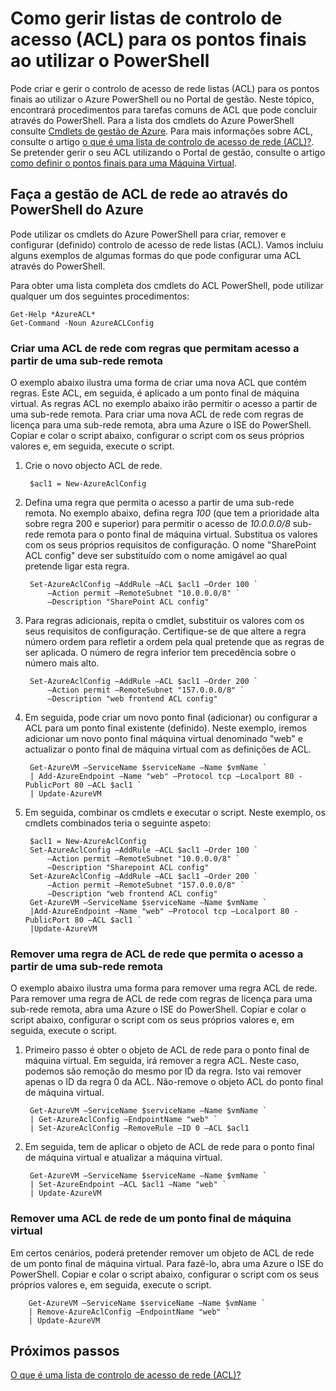 <properties
   pageTitle="Como gerir listas de controlo de acesso (ACL) para os pontos finais ao utilizar o PowerShell"
   description="Saiba como gerir juntamente com o PowerShell"
   services="virtual-network"
   documentationCenter="na"
   authors="jimdial"
   manager="carmonm"
   editor="tysonn" />
<tags
   ms.service="virtual-network"
   ms.devlang="na"
   ms.topic="article"
   ms.tgt_pltfrm="na"
   ms.workload="infrastructure-services"
   ms.date="03/15/2016"
   ms.author="jdial" />

# <a name="how-to-manage-access-control-lists-acls-for-endpoints-by-using-powershell"></a>Como gerir listas de controlo de acesso (ACL) para os pontos finais ao utilizar o PowerShell

Pode criar e gerir o controlo de acesso de rede listas (ACL) para os pontos finais ao utilizar o Azure PowerShell ou no Portal de gestão. Neste tópico, encontrará procedimentos para tarefas comuns de ACL que pode concluir através do PowerShell. Para a lista dos cmdlets do Azure PowerShell consulte [Cmdlets de gestão de Azure](http://go.microsoft.com/fwlink/?LinkId=317721). Para mais informações sobre ACL, consulte o artigo [o que é uma lista de controlo de acesso de rede (ACL)?](virtual-networks-acl.md). Se pretender gerir o seu ACL utilizando o Portal de gestão, consulte o artigo [como definir o pontos finais para uma Máquina Virtual](../virtual-machines/virtual-machines-windows-classic-setup-endpoints.md).

## <a name="manage-network-acls-by-using-azure-powershell"></a>Faça a gestão de ACL de rede ao através do PowerShell do Azure

Pode utilizar os cmdlets do Azure PowerShell para criar, remover e configurar (definido) controlo de acesso de rede listas (ACL). Vamos incluiu alguns exemplos de algumas formas do que pode configurar uma ACL através do PowerShell.

Para obter uma lista completa dos cmdlets do ACL PowerShell, pode utilizar qualquer um dos seguintes procedimentos:

    Get-Help *AzureACL*
    Get-Command -Noun AzureACLConfig

### <a name="create-a-network-acl-with-rules-that-permit-access-from-a-remote-subnet"></a>Criar uma ACL de rede com regras que permitam acesso a partir de uma sub-rede remota

O exemplo abaixo ilustra uma forma de criar uma nova ACL que contém regras. Este ACL, em seguida, é aplicado a um ponto final de máquina virtual. As regras ACL no exemplo abaixo irão permitir o acesso a partir de uma sub-rede remota. Para criar uma nova ACL de rede com regras de licença para uma sub-rede remota, abra uma Azure o ISE do PowerShell. Copiar e colar o script abaixo, configurar o script com os seus próprios valores e, em seguida, execute o script.

1. Crie o novo objecto ACL de rede.

        $acl1 = New-AzureAclConfig

1. Defina uma regra que permita o acesso a partir de uma sub-rede remota. No exemplo abaixo, defina regra *100* (que tem a prioridade alta sobre regra 200 e superior) para permitir o acesso de *10.0.0.0/8* sub-rede remota para o ponto final de máquina virtual. Substitua os valores com os seus próprios requisitos de configuração. O nome "SharePoint ACL config" deve ser substituído com o nome amigável ao qual pretende ligar esta regra.

        Set-AzureAclConfig –AddRule –ACL $acl1 –Order 100 `
            –Action permit –RemoteSubnet "10.0.0.0/8" `
            –Description "SharePoint ACL config"

1. Para regras adicionais, repita o cmdlet, substituir os valores com os seus requisitos de configuração. Certifique-se de que altere a regra número ordem para refletir a ordem pela qual pretende que as regras de ser aplicada. O número de regra inferior tem precedência sobre o número mais alto.

        Set-AzureAclConfig –AddRule –ACL $acl1 –Order 200 `
            –Action permit –RemoteSubnet "157.0.0.0/8" `
            –Description "web frontend ACL config"

1. Em seguida, pode criar um novo ponto final (adicionar) ou configurar a ACL para um ponto final existente (definido). Neste exemplo, iremos adicionar um novo ponto final máquina virtual denominado "web" e actualizar o ponto final de máquina virtual com as definições de ACL.

        Get-AzureVM –ServiceName $serviceName –Name $vmName `
        | Add-AzureEndpoint –Name "web" –Protocol tcp –Localport 80 - PublicPort 80 –ACL $acl1 `
        | Update-AzureVM

1. Em seguida, combinar os cmdlets e executar o script. Neste exemplo, os cmdlets combinados teria o seguinte aspeto:

        $acl1 = New-AzureAclConfig
        Set-AzureAclConfig –AddRule –ACL $acl1 –Order 100 `
            –Action permit –RemoteSubnet "10.0.0.0/8" `
            –Description "Sharepoint ACL config"
        Set-AzureAclConfig –AddRule –ACL $acl1 –Order 200 `
            –Action permit –RemoteSubnet "157.0.0.0/8" `
            –Description "web frontend ACL config"
        Get-AzureVM –ServiceName $serviceName –Name $vmName `
        |Add-AzureEndpoint –Name "web" –Protocol tcp –Localport 80 - PublicPort 80 –ACL $acl1 `
        |Update-AzureVM

### <a name="remove-a-network-acl-rule-that-permits-access-from-a-remote-subnet"></a>Remover uma regra de ACL de rede que permita o acesso a partir de uma sub-rede remota

O exemplo abaixo ilustra uma forma para remover uma regra ACL de rede.  Para remover uma regra de ACL de rede com regras de licença para uma sub-rede remota, abra uma Azure o ISE do PowerShell. Copiar e colar o script abaixo, configurar o script com os seus próprios valores e, em seguida, execute o script.

1. Primeiro passo é obter o objeto de ACL de rede para o ponto final de máquina virtual. Em seguida, irá remover a regra ACL. Neste caso, podemos são remoção do mesmo por ID da regra. Isto vai remover apenas o ID da regra 0 da ACL. Não-remove o objeto ACL do ponto final de máquina virtual.

        Get-AzureVM –ServiceName $serviceName –Name $vmName `
        | Get-AzureAclConfig –EndpointName "web" `
        | Set-AzureAclConfig –RemoveRule –ID 0 –ACL $acl1

1. Em seguida, tem de aplicar o objeto de ACL de rede para o ponto final de máquina virtual e atualizar a máquina virtual.

        Get-AzureVM –ServiceName $serviceName –Name $vmName `
        | Set-AzureEndpoint –ACL $acl1 –Name "web" `
        | Update-AzureVM

### <a name="remove-a-network-acl-from-a-virtual-machine-endpoint"></a>Remover uma ACL de rede de um ponto final de máquina virtual

Em certos cenários, poderá pretender remover um objeto de ACL de rede de um ponto final de máquina virtual. Para fazê-lo, abra uma Azure o ISE do PowerShell. Copiar e colar o script abaixo, configurar o script com os seus próprios valores e, em seguida, execute o script.

        Get-AzureVM –ServiceName $serviceName –Name $vmName `
        | Remove-AzureAclConfig –EndpointName "web" `
        | Update-AzureVM

## <a name="next-steps"></a>Próximos passos

[O que é uma lista de controlo de acesso de rede (ACL)?](virtual-networks-acl.md)
